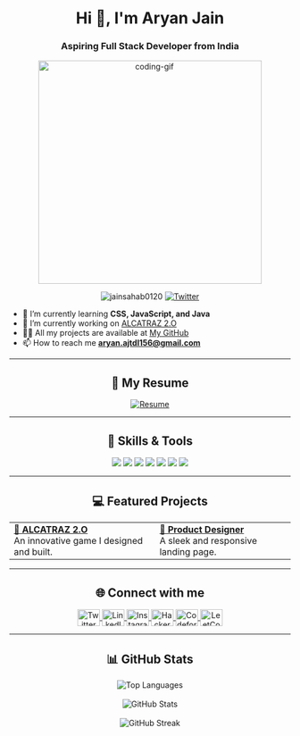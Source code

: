 <h1 align="center">Hi 👋, I'm Aryan Jain</h1>
<h3 align="center">Aspiring Full Stack Developer from India</h3>

<p align="center">
  <img src="https://media.giphy.com/media/qgQUggAC3Pfv687qPC/giphy.gif" width="400" alt="coding-gif" />
</p>

<p align="center">
  <img src="https://komarev.com/ghpvc/?username=jainsahab0120&label=Profile%20views&color=0e75b6&style=flat" alt="jainsahab0120" />
  <a href="https://twitter.com/jainsahab_0310" target="blank">
    <img src="https://img.shields.io/twitter/follow/jainsahab_0310?logo=twitter&style=for-the-badge" alt="Twitter" />
  </a>
</p>

- 🌱 I’m currently learning **CSS, JavaScript, and Java**
- 🔭 I’m currently working on [ALCATRAZ 2.O](https://github.com/jainsahab0120/ALCATRAZ-2.O)
- 👨‍💻 All my projects are available at [My GitHub](https://github.com/jainsahab0120)
- 📫 How to reach me **aryan.ajtdl156@gmail.com**

---

<h2 align="center">📄 My Resume</h2>

<p align="center">
  <a href="https://aryan-jain-port-folio-with-react.vercel.app/" target="_blank">
    <img src="https://img.shields.io/badge/Resume-View%20Now-brightgreen?style=for-the-badge" alt="Resume" />
  </a>
</p>

---

<h2 align="center">🚀 Skills & Tools</h2>

<p align="center">
  <img src="https://img.shields.io/badge/Code-C-informational?style=flat&logo=c&color=2bbc8a" />
  <img src="https://img.shields.io/badge/Code-Java-informational?style=flat&logo=java&color=2bbc8a" />
  <img src="https://img.shields.io/badge/Code-CSS3-informational?style=flat&logo=css3&color=2bbc8a" />
  <img src="https://img.shields.io/badge/Code-JavaScript-informational?style=flat&logo=javascript&color=2bbc8a" />
  <img src="https://img.shields.io/badge/Code-HTML5-informational?style=flat&logo=html5&color=2bbc8a" />
  <img src="https://img.shields.io/badge/Tools-MySQL-informational?style=flat&logo=mysql&color=2bbc8a" />
  <img src="https://img.shields.io/badge/Tools-Python-informational?style=flat&logo=python&color=2bbc8a" />
</p>

---

<h2 align="center">💻 Featured Projects</h2>

<table align="center">
  <tr>
    <td><a href="https://github.com/jainsahab0120/ALCATRAZ-2.O"><b>🔐 ALCATRAZ 2.O</b></a><br>An innovative game I designed and built.</td>
    <td><a href="https://github.com/jainsahab0120/ProductDesigner_LandingPage"><b>🎨 Product Designer</b></a><br>A sleek and responsive landing page.</td>
  </tr>
  <tr>
<!--     <td><a href="https://github.com/jainsahab0120/Sample-Project"><b>📂 Sample Project</b></a><br>A demonstration of my skills in Java and JavaScript.</td> -->
<!--     <td><a href="https://github.com/jainsahab0120/automation"><b>🤖 Automation Scripts</b></a><br>Python automation scripts built with Selenium.</td> -->
  </tr>
</table>

---

<h2 align="center">🌐 Connect with me</h2>

<p align="center">
  <a href="https://twitter.com/jainsahab_0310" target="_blank">
    <img align="center" src="https://raw.githubusercontent.com/rahuldkjain/github-profile-readme-generator/master/src/images/icons/Social/twitter.svg" alt="Twitter" height="30" width="40" />
  </a>
  <a href="https://linkedin.com/in/aryan-jain-1a73b424a" target="_blank">
    <img align="center" src="https://raw.githubusercontent.com/rahuldkjain/github-profile-readme-generator/master/src/images/icons/Social/linked-in-alt.svg" alt="LinkedIn" height="30" width="40" />
  </a>
  <a href="https://instagram.com/jainsahab_0210" target="_blank">
    <img align="center" src="https://raw.githubusercontent.com/rahuldkjain/github-profile-readme-generator/master/src/images/icons/Social/instagram.svg" alt="Instagram" height="30" width="40" />
  </a>
  <a href="https://www.hackerrank.com/@aryan_jain_0210" target="_blank">
    <img align="center" src="https://raw.githubusercontent.com/rahuldkjain/github-profile-readme-generator/master/src/images/icons/Social/hackerrank.svg" alt="HackerRank" height="30" width="40" />
  </a>
  <a href="https://codeforces.com/profile/jainsahab_0210" target="_blank">
    <img align="center" src="https://raw.githubusercontent.com/rahuldkjain/github-profile-readme-generator/master/src/images/icons/Social/codeforces.svg" alt="Codeforces" height="30" width="40" />
  </a>
  <a href="https://www.leetcode.com/jainsahab_0210" target="_blank">
    <img align="center" src="https://raw.githubusercontent.com/rahuldkjain/github-profile-readme-generator/master/src/images/icons/Social/leet-code.svg" alt="LeetCode" height="30" width="40" />
  </a>
</p>

---

<h2 align="center">📊 GitHub Stats</h2>

<p align="center">
  <img src="https://github-readme-stats.vercel.app/api/top-langs?username=jainsahab0120&show_icons=true&locale=en&layout=compact" alt="Top Languages" />
  <br><br>
  <img src="https://github-readme-stats.vercel.app/api?username=jainsahab0120&show_icons=true&locale=en" alt="GitHub Stats" />
  <br><br>
  <img src="https://github-readme-streak-stats.herokuapp.com/?user=jainsahab0120" alt="GitHub Streak" />
</p>


